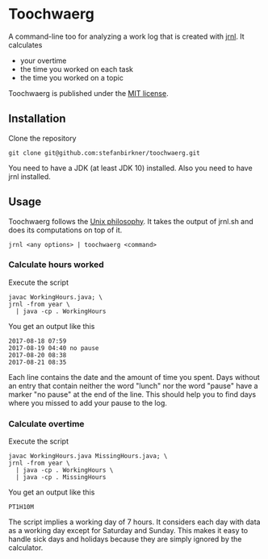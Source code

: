 # Toochwaerg

A command-line too for analyzing a work log that is created with
[jrnl](http://jrnl.sh/). It calculates
- your overtime
- the time you worked on each task
- the time you worked on a topic

Toochwaerg is published under the
[MIT license](http://opensource.org/licenses/MIT).

## Installation

Clone the repository

    git clone git@github.com:stefanbirkner/toochwaerg.git

You need to have a JDK (at least JDK 10) installed. Also you need to have jrnl
installed.

## Usage

Toochwaerg follows the
[Unix philosophy](https://en.wikipedia.org/wiki/Unix_philosophy). It takes the
output of jrnl.sh and does its computations on top of it.

    jrnl <any options> | toochwaerg <command>


### Calculate hours worked

Execute the script

    javac WorkingHours.java; \
    jrnl -from year \
      | java -cp . WorkingHours

You get an output like this

    2017-08-18 07:59 
    2017-08-19 04:40 no pause
    2017-08-20 08:38 
    2017-08-21 08:35

Each line contains the date and the amount of time you spent. Days without an
entry that contain neither the word "lunch" nor the word "pause" have a marker
"no pause" at the end of the line. This should help you to find days where you
missed to add your pause to the log.

### Calculate overtime

Execute the script

    javac WorkingHours.java MissingHours.java; \
    jrnl -from year \
      | java -cp . WorkingHours \
      | java -cp . MissingHours

You get an output like this

    PT1H10M

The script implies a working day of 7 hours. It considers each day with data as
a working day except for Saturday and Sunday. This makes it easy to handle sick
days and holidays because they are simply ignored by the calculator.
